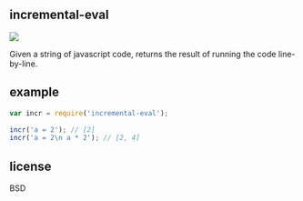 ## incremental-eval

[![](http://ci.testling.com/tmcw/incremental-eval)](http://ci.testling.com/tmcw/incremental-eval)

Given a string of javascript code, returns the result of running the code
line-by-line.

## example

```js
var incr = require('incremental-eval');

incr('a = 2'); // [2]
incr('a = 2\n a * 2'); // [2, 4]
```

## license

BSD
